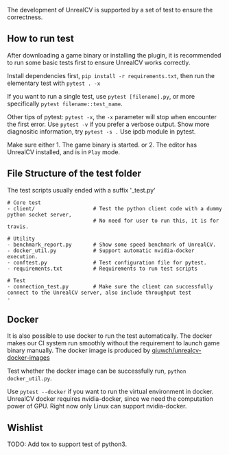 The development of UnrealCV is supported by a set of test to ensure the correctness.

## How to run test

After downloading a game binary or installing the plugin, it is recommended to run some basic tests first to ensure UnrealCV works correctly.

Install dependencies first, `pip install -r requirements.txt`, then run the elementary test with `pytest . -x`

If you want to run a single test, use `pytest [filename].py`, or more specifically `pytest filename::test_name`.

Other tips of pytest: `pytest -x`, the `-x` parameter will stop when encounter the first error. Use `pytest -v` if you prefer a verbose output. Show more diagnositic information, try `pytest -s .` Use ipdb module in pytest.

Make sure either 1. The game binary is started. or 2. The editor has UnrealCV installed, and is in `Play` mode.

## File Structure of the test folder

The test scripts usually ended with a suffix '\_test.py'

```
# Core test
- client/                   # Test the python client code with a dummy python socket server,
                            # No need for user to run this, it is for travis.

# Utility
- benchmark_report.py       # Show some speed benchmark of UnrealCV.
- docker_util.py            # Support automatic nvidia-docker execution.
- conftest.py               # Test configuration file for pytest.
- requirements.txt          # Requirements to run test scripts

# Test
- connection_test.py        # Make sure the client can successfully connect to the UnrealCV server, also include throughput test
-
```

## Docker

It is also possible to use docker to run the test automatically. The docker makes our CI system run smoothly without the requirement to launch game binary manually. The docker image is produced by [qiuwch/unrealcv-docker-images](https://github.com/qiuwch/unrealcv-docker-images)

Test whether the docker image can be successfully run, `python docker_util.py`.

Use `pytest --docker` if you want to run the virtual environment in docker. UnrealCV docker requires nvidia-docker, since we need the computation power of GPU. Right now only Linux can support nvidia-docker.

## Wishlist
TODO: Add tox to support test of python3.
